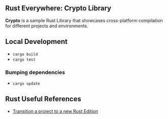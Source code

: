 ## Rust Everywhere: Crypto Library

**Crypto** is a sample Rust Library that showcases cross-platform compilation for different projects and environments.

## Local Development

 - `cargo build`
 - `cargo test`

### Bumping dependencies

 - `cargo update`

## Rust Useful References

 - [Transition a project to a new Rust Edition](https://doc.rust-lang.org/edition-guide/editions/transitioning-an-existing-project-to-a-new-edition.html)